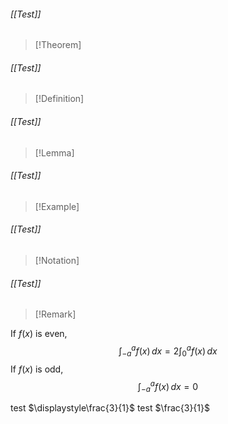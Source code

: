 ###### [[Test]]
> [!Theorem] 

###### [[Test]]
> [!Definition] 
###### [[Test]]
> [!Lemma]
###### [[Test]]
> [!Example]
###### [[Test]]
> [!Notation]
###### [[Test]]
> [!Remark]

If $f(x)$ is even,
$$\int_{-a}^{a} f(x) \, dx = 2\int_{0}^{a} f(x) \, dx  $$
If $f(x)$ is odd,
$$\int_{-a}^{a} f(x) \, dx = 0  $$


test $\displaystyle\frac{3}{1}$
test $\frac{3}{1}$